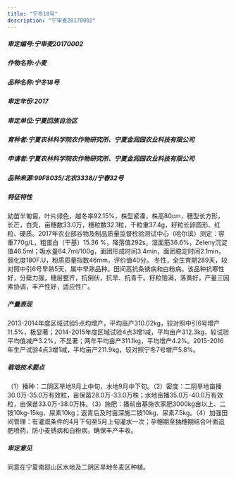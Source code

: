 ```yaml
---
title: "宁冬18号"
description: "宁审麦20170002"
---
```

##### 审定编号:宁审麦20170002

##### 作物名称:小麦

##### 品种名称:宁冬18号

##### 审定年份:2017

##### 审定单位:宁夏回族自治区

##### 育种者:宁夏农林科学院农作物研究所、宁夏金润园农业科技有限公司

##### 申请者:宁夏农林科学院农作物研究所、宁夏金润园农业科技有限公司

##### 品种来源:99F8035/北农3338//宁春32号

##### 特征特性
幼苗半匍匐，叶片绿色，越冬率92.15%，株型紧凑，株高80cm，穗型长方形，长芒，白壳，亩穗数33.0万，穗粒数32.1粒，千粒重37.4g，籽粒长卵圆形、红粒、硬质。2017年农业部谷物及制品质量监督检验测试中心（哈尔滨）测定：容重770g/L，粗蛋白（干基）15.36 %，降落值292s，湿面筋36.6%，ZeIeny沉淀值46.5ml；吸水量64.7ml/100g，面团形成时间3.4min，面团稳定时间2.1min，弱化度180F.U，粉质质量指数46mm，评价值40分。
冬性，全生育期289天，较对照中引6号早熟5天，属中早熟品种。田间高抗条锈病和白粉病。该品种抗寒性好，分蘖力强，穗层整齐，抗倒伏，抗旱、抗青干。籽粒饱满，落黄好，产量三因素协调，丰产性好，适应性广。

##### 产量表现
2013-2014年度区域试验5点均增产，平均亩产310.02kg，较对照中引6号增产11.5%，极显著；2014-2015年度区域试验4点3增1减，平均亩产312.3kg，较试验平均值减产3.2%，不显著；两年平均亩产311.1kg，平均增产4.2%。2015-2016年生产试验4点3增1减，平均亩产211.9kg，较对照宁冬7号增产5.8%。

##### 栽培技术要点
（1）播种：二阴区旱地9月上中旬，水地9月中下旬。（2）密度：二阴旱地亩播30.0万-35.0万有效粒，亩保苗28.0万-33.0万株；水地亩播35.0万-40.0万有效粒，亩保苗33.0万-38.0万株。（3）施肥：播前亩基施农家肥3000kg亩以上、二铵10kg-15kg、尿素10kg；返青后及时亩深施二铵10kg、尿素7.5kg。（4）加强田间管理：有灌溉条件的4月下旬至5月上旬灌水一次；孕穗期至抽穗期结合叶面追肥喷药，防小麦锈病和白粉病，确保丰产丰收。

##### 审定意见
同意在宁夏南部山区水地及二阴区旱地冬麦区种植。
